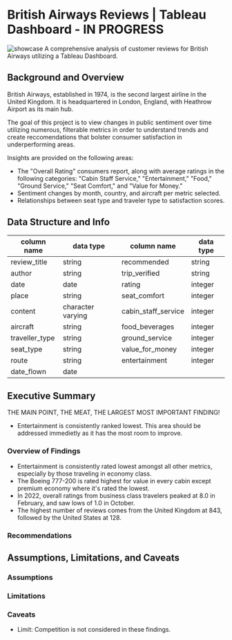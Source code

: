 # British Airways Reviews | Tableau Dashboard - IN PROGRESS
![showcase](https://github.com/user-attachments/assets/04bbc344-f620-4a7e-9dd8-e367f73d5fe7)
A comprehensive analysis of customer reviews for British Airways utilizing a Tableau Dashboard.
## Background and Overview
British Airways, established in 1974, is the second largest airline in the United Kingdom. It is headquartered in London, England, with Heathrow Airport as its main hub. 

The goal of this project is to view changes in public sentiment over time utilizing numerous, filterable metrics in order to understand trends and create reccomendations that bolster consumer satisfaction in underperforming areas.  

Insights are provided on the following areas:
- The "Overall Rating" consumers report, along with average ratings in the following categories: "Cabin Staff Service," "Entertainment," "Food," "Ground Service," "Seat Comfort," and "Value for Money." 
- Sentiment changes by month, country, and aircraft per metric selected.
- Relationships between seat type and traveler type to satisfaction scores. 


## Data Structure and Info
|   column name       |     data type     |     column name     | data type           |   
|  -------------------| ------------------| ------------------- |---------------------|           
|   review_title      |    string         |       recommended   |       string        |
|       author        |       string      |     trip_verified   |    string           |
|     date            |     date          |     rating          |     integer         |
|    place            |     string        |      seat_comfort   |      integer        |     
|     content         |character varying  | cabin_staff_service |  integer            |    
|   aircraft          |     string        | food_beverages      | integer             |
| traveller_type      |       string      |  ground_service     | integer             |
|     seat_type       |       string      | value_for_money     | integer             |
|     route           |       string      | entertainment       | integer             |
| date_flown          |        date       |
## Executive Summary
THE MAIN POINT, THE MEAT, THE LARGEST MOST IMPORTANT FINDING!

- Entertainment is consistently ranked lowest. This area should be addressed immedietly as it has the most room to improve.    
### Overview of Findings
- Entertainment is consistently rated lowest amongst all other metrics, especially by those traveling in economy class.
- The Boeing 777-200 is rated highest for value in every cabin except premium economy where it's rated the lowest.
- In 2022, overall ratings from business class travelers peaked at 8.0 in February, and saw lows of 1.0 in October.
- The highest number of reviews comes from the United Kingdom at 843, followed by the United States at 128.
### Recommendations
## Assumptions, Limitations, and Caveats
### Assumptions
### Limitations
### Caveats
- Limit: Competition is not considered in these findings.

